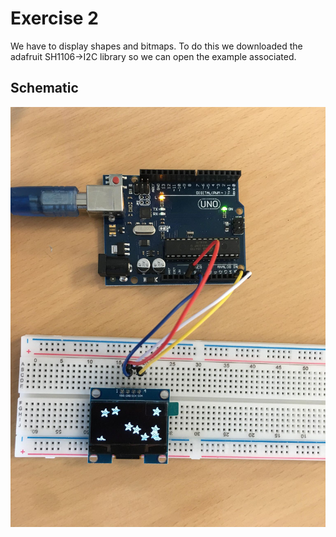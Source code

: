 

# Exercise 2
We have to display shapes and bitmaps. To do this we downloaded the adafruit SH1106->I2C library so we can open the example associated.

## Schematic 
![Test Image](https://github.com/LamJustine/2020-B-Bad-and-Boudji/blob/main/lab/3/ex2/130764878_3029761000632310_4224961544481659175_n%20(1).jpg)

